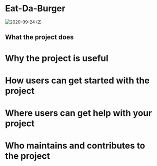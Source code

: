 # Eat-Da-Burger

![2020-09-24 (2)](https://user-images.githubusercontent.com/65261399/94195817-5dae9d80-fe68-11ea-9131-5df347a8ed5e.png)

## What the project does
# Why the project is useful
# How users can get started with the project
# Where users can get help with your project
# Who maintains and contributes to the project

